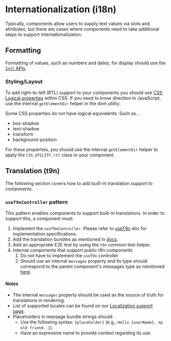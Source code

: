 # Internationalization (i18n)

Typically, components allow users to supply text values via slots and attributes, but there are cases where components need to take additional steps to support internationalization.

## Formatting

Formatting of values, such as numbers and dates, for display should use the [`Intl` APIs](https://developer.mozilla.org/en-US/docs/Web/JavaScript/Reference/Global_Objects/Intl).

### Styling/Layout

To add right-to-left (RTL) support to your components you should use [CSS Logical properties](https://developer.mozilla.org/en-US/docs/Web/CSS/CSS_Logical_Properties) within CSS. If you need to know direction in JavaScript, use the internal `getElementDir` helper in the dom utility.

Some CSS properties do not have logical equivalents. Such as...

- box-shadow
- text-shadow
- transform
- background-position

For these properties, you should use the internal `getElementDir` helper to apply the `CSS_UTILITY.rtl` class to your component.

## Translation (t9n)

The following section covers how to add built-in translation support to components.

### `useT9nController` pattern

This pattern enables components to support built-in translations. In order to support this, a component must:

1. Implement the `useT9nController`. Please refer to [useT9n](https://qawebgis.esri.com/components/lumina/controllers/useT9n) doc for implementation specifications.
2. Add the translation bundles as mentioned in [docs](https://qawebgis.esri.com/components/lumina/controllers/useT9n#_2-create-an-english-t9n-strings-file).
3. Add an appropriate E2E test by using the `t9n` common test helper.
4. Internal components that support public t9n components
   1. Do not have to implement the `useT9n` controller
   2. Should use an internal `messages` property and its type should correspond to the parent component's messages type as mentioned [here](https://qawebgis.esri.com/components/lumina/controllers/useT9n#sharing-strings-between-parent-and-sub-component).

#### Notes

- The internal `messages` property should be used as the source of truth for translations in rendering.
- List of supported locales can be found on our [Localization support page](https://developers.arcgis.com/calcite-design-system/localization/#locale-support).
- Placeholders in message bundle strings should:
  - Use the following syntax: `{placeholder}` (e.g., `Hello {userName}, my old friend. 👋`).
  - Have an expressive name to provide context regarding its use.
